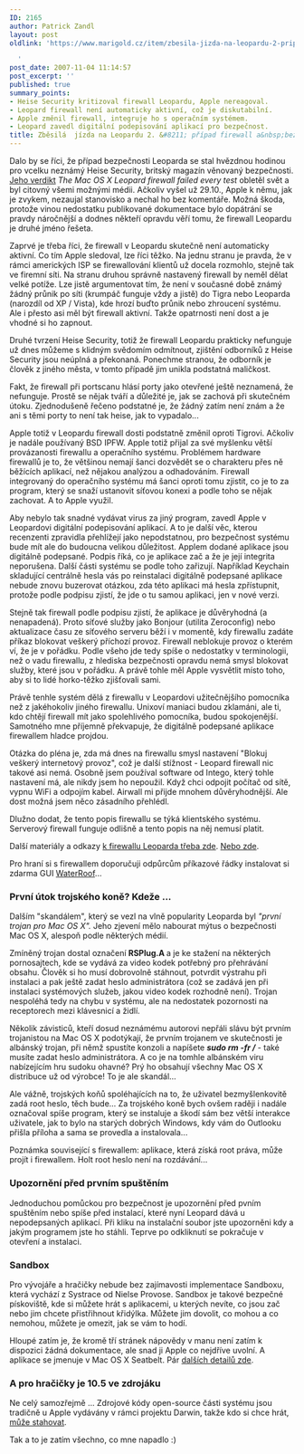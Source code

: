 ```yaml
---
ID: 2165
author: Patrick Zandl
layout: post
oldlink: 'https://www.marigold.cz/item/zbesila-jizda-na-leopardu-2-pripad-firewall-a-bezpecnost

  '
post_date: 2007-11-04 11:14:57
post_excerpt: ''
published: true
summary_points:
- Heise Security kritizoval firewall Leopardu, Apple nereagoval.
- Leopard firewall není automaticky aktivní, což je diskutabilní.
- Apple změnil firewall, integruje ho s operačním systémem.
- Leopard zavedl digitální podepisování aplikací pro bezpečnost.
title: Zběsilá  jízda na Leopardu 2. &#8211; případ firewall a&nbsp;bezpečnost
---
```


Dalo by se říci, že případ bezpečnosti Leoparda se stal hvězdnou hodinou pro vcelku neznámý Heise Security, britský magazín věnovaný bezpečnosti. <a href="http://www.heise-security.co.uk/articles/98120/1">Jeho verdikt</a> <em>The Mac OS X Leopard firewall failed every test</em> obletěl svět a byl citovný všemi možnými médii. Ačkoliv vyšel už 29.10., Apple k němu, jak je zvykem, nezaujal stanovisko a nechal ho bez komentáře. Možná škoda, protože vinou nedostatku publikované dokumentace bylo dopátrání se pravdy náročnější a dodnes někteří opravdu věří tomu, že firewall Leopardu je druhé jméno řešeta. 

<!--more-->

Zaprvé je třeba říci, že firewall v Leopardu skutečně není automaticky aktivní. Co tím Apple sledoval, lze říci těžko. Na jednu stranu je pravda, že v rámci amerických ISP se firewallování klientů už docela rozmohlo, stejně tak ve firemní síti. Na stranu druhou správně nastavený firewall by neměl dělat velké potíže. Lze jistě argumentovat tím, že není v současné době známý žádný průnik po síti (krumpáč funguje vždy a jistě) do Tigra nebo Leoparda (narozdíl od XP / Vista), kde hrozí buďto průnik nebo zhroucení systému. Ale i přesto asi měl být firewall aktivní. Takže opatrnosti není dost a je vhodné si ho zapnout. 

Druhé tvrzení Heise Security, totiž že firewall Leopardu prakticky nefunguje už dnes můžeme s klidným svědomím odmítnout, zjištění odborníků z Heise Security jsou neúplná a překonaná. Ponechme stranou, že odborník je člověk z jiného města, v tomto případě jim unikla podstatná maličkost. 

<!--adsense-->

Fakt, že firewall při portscanu hlásí porty jako otevřené ještě neznamená, že nefunguje. Prostě se nějak tváří a důležité je, jak se zachová při skutečném útoku. Zjednodušeně řečeno podstatné je, že žádný zatím není znám a že ani s těmi porty to není tak heise, jak to vypadalo... 

Apple totiž v Leopardu firewall dosti podstatně změnil oproti Tigrovi. Ačkoliv je nadále používaný BSD IPFW. Apple totiž přijal za své myšlenku větší provázanosti firewallu a operačního systému. Problémem hardware firewallů je to, že většinou nemají šanci dozvědět se o charakteru přes ně běžících aplikací, než nějakou analýzou a odhadováním. Firewall integrovaný do operačního systému má šanci oproti tomu zjistit, co je to za program, který se snaží ustanovit síťovou konexi a podle toho se nějak zachovat. A to Apple využil. 

Aby nebylo tak snadné vydávat virus za jiný program, zavedl Apple v Leopardovi digitální podepisování aplikací. A to je další věc, kterou recenzenti zpravidla přehlížejí jako nepodstatnou, pro bezpečnost systému bude mít ale do budoucna velikou důležitost. Applem dodané aplikace jsou digitálně podepsané. Podpis říká, co je aplikace zač a že je její integrita neporušena. Další části systému se podle toho zařizují. Například Keychain skladující centrálně hesla vás po reinstalaci digitálně podepsané aplikace nebude znovu buzerovat otázkou, zda této aplikaci má hesla zpřístupnit, protože podle podpisu zjistí, že jde o tu samou aplikaci, jen v nové verzi. 

Stejně tak firewall podle podpisu zjistí, že aplikace je důvěryhodná (a nenapadená). Proto síťové služby jako Bonjour (utilita Zeroconfig) nebo aktualizace času ze síťového serveru běží i v momentě, kdy firewallu zadáte příkaz blokovat veškerý příchozí provoz. Firewall neblokuje provoz o kterém ví, že je v pořádku. Podle všeho jde tedy spíše o nedostatky v terminologii, než o vadu firewallu, z hlediska bezpečnosti opravdu nemá smysl blokovat služby, které jsou v pořádku. A právě tohle měl Apple vysvětlit místo toho, aby si to lidé horko-těžko zjišťovali sami. 

Právě tenhle systém dělá z firewallu v Leopardovi užitečnějšího pomocníka než z jakéhokoliv jiného firewallu. Unixoví maniaci budou zklamáni, ale ti, kdo chtějí firewall mít jako spolehlivého pomocníka, budou spokojenější. Samotného mne příjemně překvapuje, že digitálně podepsané aplikace firewallem hladce projdou. 

Otázka do pléna je, zda má dnes na firewallu smysl nastavení "Blokuj veškerý internetový provoz", což je další stížnost - Leopard firewall nic takové asi nemá. Osobně jsem používal software od Intego, který tohle nastavení má, ale nikdy jsem ho nepoužil. Když chci odpojit počítač od sítě, vypnu WiFi a odpojím kabel. Airwall mi přijde mnohem důvěryhodnější. Ale dost možná jsem něco zásadního přehlédl. 

Dlužno dodat, že tento popis firewallu se týká klientského systému. Serverový firewall funguje odlišně a tento popis na něj nemusí platit. 

Další materiály a odkazy <a href="http://securosis.com/2007/11/01/investigating-the-leopard-firewall/">k firewallu Leoparda třeba zde</a>. <a href="http://codm.genhex.org/2007/11/macosx-leopards-firewall-is-no.html">Nebo zde</a>. 

Pro hraní si s firewallem doporučuji odpůrcům příkazové řádky instalovat si zdarma GUI <a href="http://www.hanynet.com/waterroof/">WaterRoof</a>... 

<h3>První útok trojského koně? Kdeže ...</h3>

Dalším "skandálem", který se vezl na vlně popularity Leoparda byl <em>"první trojan pro Mac OS X".</em> Jeho zjevení mělo nabourat mýtus o bezpečnosti Mac OS X, alespoň podle některých médií. 

Zmíněný trojan dostal označení <strong>RSPlug.A </strong>a je ke stažení na některých pornosajtech, kde se vydává za video kodek potřebný pro přehrávání obsahu. Člověk si ho musí dobrovolně stáhnout, potvrdit výstrahu při instalaci a pak ještě zadat heslo administrátora (což se zadává jen při instalaci systémových služeb, jakou video kodek rozhodně není). Trojan nespoléhá tedy na chybu v systému, ale na nedostatek pozornosti na receptorech mezi klávesnicí a židlí. 

Několik závisticů, kteří dosud neznámému autorovi nepřáli slávu být prvním trojanistou na Mac OS X podotýkají, že prvním trojanem ve skutečnosti je albánský trojan, při němž spustíte konzoli a napíšete <strong><em>sudo rm -fr /</em></strong> -  také musíte zadat heslo administrátora. A co je na tomhle albánském viru nabízejícím hru sudoku ohavné? Prý ho obsahují všechny Mac OS X distribuce už od výrobce! To je ale skandál...

Ale vážně, trojských koňů spoléhajících na to, že uživatel bezmyšlenkovitě zadá root heslo, těch bude... Za trojského koně bych ovšem raději i nadále označoval spíše program, který se  instaluje a škodí sám bez větší interakce uživatele, jak to bylo na starých dobrých Windows, kdy vám do Outlooku přišla příloha a sama se provedla a instalovala... 

Poznámka související s firewallem: aplikace, která získá root práva, může projít i firewallem. Holt root heslo není na rozdávání... 	

<h3>Upozornění před prvním spuštěním</h3>

Jednoduchou pomůckou pro bezpečnost je upozornění před pvním spuštěním  nebo spíše před instalací, které nyní Leopard dává u nepodepsaných aplikací. Při kliku na instalační soubor jste upozorněni kdy a jakým programem jste ho stáhli. Teprve po odkliknutí se pokračuje v otevření a instalaci. 

<h3>Sandbox</h3>

Pro vývojáře a hračičky nebude bez zajímavosti implementace Sandboxu, která vychází z Systrace od Nielse Provose. Sandbox je takové bezpečné pískoviště, kde si můžete hrát s aplikacemi, u kterých nevíte, co jsou zač nebo jim chcete přistřihnout křidýlka. Můžete jim dovolit, co mohou a co nemohou, můžete je omezit, jak se vám to hodí. 

Hloupé zatím je, že kromě tří stránek nápovědy v manu není zatím k dispozici žádná dokumentace, ale snad ji Apple co nejdříve uvolní. A aplikace se jmenuje v Mac OS X Seatbelt. Pár <a href="http://codm.genhex.org/2007/10/macosx-leopard-sandbox-seatbel.html">dalších detailů zde</a>.

<h3>A pro hračičky je 10.5 ve zdrojáku</h3>

Ne celý samozřejmě ... Zdrojové kódy open-source části systému  jsou tradičně u Apple vydávány v rámci projektu Darwin, takže kdo si chce hrát, <a href="http://www.opensource.apple.com/darwinsource/10.5/">může stahovat</a>. 

Tak a to je zatím všechno, co mne napadlo :)